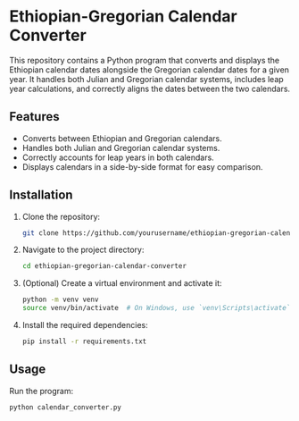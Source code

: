 # Ethiopian-Gregorian Calendar Converter

This repository contains a Python program that converts and displays the Ethiopian calendar dates alongside the Gregorian calendar dates for a given year. It handles both Julian and Gregorian calendar systems, includes leap year calculations, and correctly aligns the dates between the two calendars.

## Features

- Converts between Ethiopian and Gregorian calendars.
- Handles both Julian and Gregorian calendar systems.
- Correctly accounts for leap years in both calendars.
- Displays calendars in a side-by-side format for easy comparison.

## Installation

1. Clone the repository:
    ```bash
    git clone https://github.com/yourusername/ethiopian-gregorian-calendar-converter.git
    ```
2. Navigate to the project directory:
    ```bash
    cd ethiopian-gregorian-calendar-converter
    ```
3. (Optional) Create a virtual environment and activate it:
    ```bash
    python -m venv venv
    source venv/bin/activate  # On Windows, use `venv\Scripts\activate`
    ```
4. Install the required dependencies:
    ```bash
    pip install -r requirements.txt
    ```

## Usage

Run the program:
```bash
python calendar_converter.py

